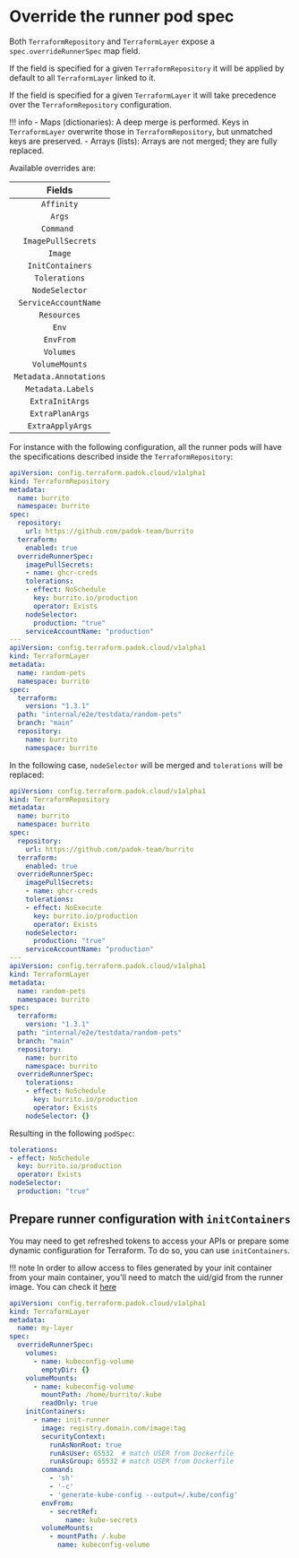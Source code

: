 # Override the runner pod spec

Both `TerraformRepository` and `TerraformLayer` expose a `spec.overrideRunnerSpec` map field.

If the field is specified for a given `TerraformRepository` it will be applied by default to all `TerraformLayer` linked to it.

If the field is specified for a given `TerraformLayer` it will take precedence over the `TerraformRepository` configuration.

!!! info
    - Maps (dictionaries): A deep merge is performed. Keys in `TerraformLayer` overwrite those in `TerraformRepository`, but unmatched keys are preserved.
    - Arrays (lists): Arrays are not merged; they are fully replaced.

Available overrides are:

|         Fields         |
|:----------------------:|
|       `Affinity`       |
|         `Args`         |
|       `Command `       |
|   `ImagePullSecrets`   |
|        `Image`         |
|    `InitContainers`    |
|     `Tolerations`      |
|     `NodeSelector`     |
|  `ServiceAccountName`  |
|      `Resources`       |
|         `Env`          |
|       `EnvFrom`        |
|       `Volumes`        |
|     `VolumeMounts`     |
| `Metadata.Annotations` |
|   `Metadata.Labels`    |
|    `ExtraInitArgs`     |
|    `ExtraPlanArgs`     |
|    `ExtraApplyArgs`    |

For instance with the following configuration, all the runner pods will have the specifications described inside the `TerraformRepository`:

```yaml
apiVersion: config.terraform.padok.cloud/v1alpha1
kind: TerraformRepository
metadata:
  name: burrito
  namespace: burrito
spec:
  repository:
    url: https://github.com/padok-team/burrito
  terraform:
    enabled: true
  overrideRunnerSpec:
    imagePullSecrets:
    - name: ghcr-creds
    tolerations:
    - effect: NoSchedule
      key: burrito.io/production
      operator: Exists
    nodeSelector:
      production: "true"
    serviceAccountName: "production"
---
apiVersion: config.terraform.padok.cloud/v1alpha1
kind: TerraformLayer
metadata:
  name: random-pets
  namespace: burrito
spec:
  terraform:
    version: "1.3.1"
  path: "internal/e2e/testdata/random-pets"
  branch: "main"
  repository:
    name: burrito
    namespace: burrito
```

In the following case, `nodeSelector` will be merged and `tolerations` will be replaced:

```yaml
apiVersion: config.terraform.padok.cloud/v1alpha1
kind: TerraformRepository
metadata:
  name: burrito
  namespace: burrito
spec:
  repository:
    url: https://github.com/padok-team/burrito
  terraform:
    enabled: true
  overrideRunnerSpec:
    imagePullSecrets:
    - name: ghcr-creds
    tolerations:
    - effect: NoExecute
      key: burrito.io/production
      operator: Exists
    nodeSelector:
      production: "true"
    serviceAccountName: "production"
---
apiVersion: config.terraform.padok.cloud/v1alpha1
kind: TerraformLayer
metadata:
  name: random-pets
  namespace: burrito
spec:
  terraform:
    version: "1.3.1"
  path: "internal/e2e/testdata/random-pets"
  branch: "main"
  repository:
    name: burrito
    namespace: burrito
  overrideRunnerSpec:
    tolerations:
    - effect: NoSchedule
      key: burrito.io/production
      operator: Exists
    nodeSelector: {}
```

Resulting in the following `podSpec`:

```yaml
tolerations:
- effect: NoSchedule
  key: burrito.io/production
  operator: Exists
nodeSelector:
  production: "true"
```

## Prepare runner configuration with `initContainers`

You may need to get refreshed tokens to access your APIs or prepare some dynamic configuration for Terraform. To do so, you can use `initContainers`.

!!! note
    In order to allow access to files generated by your init container from your main container, you'll need to match the uid/gid from the runner image. You can check it [here](https://github.com/padok-team/burrito/blob/main/Dockerfile)

```yaml
apiVersion: config.terraform.padok.cloud/v1alpha1
kind: TerraformLayer
metadata:
  name: my-layer
spec:
  overrideRunnerSpec:
    volumes:
      - name: kubeconfig-volume
        emptyDir: {}
    volumeMounts:
      - name: kubeconfig-volume
        mountPath: /home/burrito/.kube
        readOnly: true
    initContainers:
      - name: init-runner
        image: registry.domain.com/image:tag
        securityContext:
          runAsNonRoot: true
          runAsUser: 65532  # match USER from Dockerfile
          runAsGroup: 65532 # match USER from Dockerfile
        command:
          - 'sh'
          - '-c'
          - 'generate-kube-config --output=/.kube/config'
        envFrom:
          - secretRef:
              name: kube-secrets
        volumeMounts:
          - mountPath: /.kube
            name: kubeconfig-volume
```
